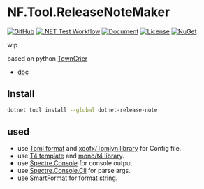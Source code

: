 # NF.Tool.ReleaseNoteMaker

[![GitHub](https://img.shields.io/badge/GitHub-%23121011.svg?logo=github&logoColor=white)](https://github.com/netpyoung/NF.Tool.ReleaseNoteMaker)
[![.NET Test Workflow](https://github.com/netpyoung/NF.Tool.ReleaseNoteMaker/actions/workflows/dotnet-test.yml/badge.svg)](https://github.com/netpyoung/NF.Tool.ReleaseNoteMaker/actions/workflows/dotnet-test.yml)
[![Document](https://img.shields.io/badge/document-docfx-blue)](https://netpyoung.github.io/NF.Tool.ReleaseNoteMaker/)
[![License](https://img.shields.io/badge/license-MIT-C06524)](https://github.com/netpyoung/NF.Tool.ReleaseNoteMaker/blob/main/LICENSE.md)
[![NuGet](https://img.shields.io/badge/NuGet-004880?logo=nuget&logoColor=fff)](https://www.nuget.org/packages/dotnet-release-note/)

wip

based on python [TownCrier](https://github.com/twisted/towncrier)

- [doc](https://netpyoung.github.io/NF.Tool.ReleaseNoteMaker/)

## Install

``` bash
dotnet tool install --global dotnet-release-note
```

## used

- use [Toml format](https://toml.io/en/) and [xoofx/Tomlyn library](https://github.com/xoofx/Tomlyn) for Config file.
- use [T4 template](https://learn.microsoft.com/en-us/visualstudio/modeling/code-generation-and-t4-text-templates) and [mono/t4 library](https://github.com/mono/t4).
- use [Spectre.Console](https://spectreconsole.net/) for console output.
- use [Spectre.Console.Cli](https://spectreconsole.net/cli/) for parse args.
- use [SmartFormat](https://github.com/axuno/SmartFormat) for format string.